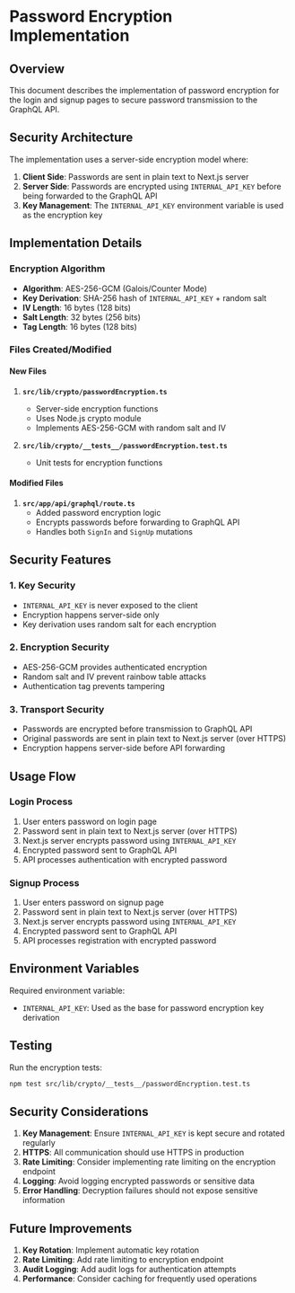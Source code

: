 # Password Encryption Implementation

## Overview

This document describes the implementation of password encryption for the login and signup pages to secure password transmission to the GraphQL API.

## Security Architecture

The implementation uses a server-side encryption model where:

1. **Client Side**: Passwords are sent in plain text to Next.js server
2. **Server Side**: Passwords are encrypted using `INTERNAL_API_KEY` before being forwarded to the GraphQL API
3. **Key Management**: The `INTERNAL_API_KEY` environment variable is used as the encryption key

## Implementation Details

### Encryption Algorithm

- **Algorithm**: AES-256-GCM (Galois/Counter Mode)
- **Key Derivation**: SHA-256 hash of `INTERNAL_API_KEY` + random salt
- **IV Length**: 16 bytes (128 bits)
- **Salt Length**: 32 bytes (256 bits)
- **Tag Length**: 16 bytes (128 bits)

### Files Created/Modified

#### New Files

1. **`src/lib/crypto/passwordEncryption.ts`**
   - Server-side encryption functions
   - Uses Node.js crypto module
   - Implements AES-256-GCM with random salt and IV

2. **`src/lib/crypto/__tests__/passwordEncryption.test.ts`**
   - Unit tests for encryption functions

#### Modified Files

1. **`src/app/api/graphql/route.ts`**
   - Added password encryption logic
   - Encrypts passwords before forwarding to GraphQL API
   - Handles both `SignIn` and `SignUp` mutations

## Security Features

### 1. Key Security
- `INTERNAL_API_KEY` is never exposed to the client
- Encryption happens server-side only
- Key derivation uses random salt for each encryption

### 2. Encryption Security
- AES-256-GCM provides authenticated encryption
- Random salt and IV prevent rainbow table attacks
- Authentication tag prevents tampering

### 3. Transport Security
- Passwords are encrypted before transmission to GraphQL API
- Original passwords are sent in plain text to Next.js server (over HTTPS)
- Encryption happens server-side before API forwarding

## Usage Flow

### Login Process
1. User enters password on login page
2. Password sent in plain text to Next.js server (over HTTPS)
3. Next.js server encrypts password using `INTERNAL_API_KEY`
4. Encrypted password sent to GraphQL API
5. API processes authentication with encrypted password

### Signup Process
1. User enters password on signup page
2. Password sent in plain text to Next.js server (over HTTPS)
3. Next.js server encrypts password using `INTERNAL_API_KEY`
4. Encrypted password sent to GraphQL API
5. API processes registration with encrypted password

## Environment Variables

Required environment variable:
- `INTERNAL_API_KEY`: Used as the base for password encryption key derivation

## Testing

Run the encryption tests:
```bash
npm test src/lib/crypto/__tests__/passwordEncryption.test.ts
```

## Security Considerations

1. **Key Management**: Ensure `INTERNAL_API_KEY` is kept secure and rotated regularly
2. **HTTPS**: All communication should use HTTPS in production
3. **Rate Limiting**: Consider implementing rate limiting on the encryption endpoint
4. **Logging**: Avoid logging encrypted passwords or sensitive data
5. **Error Handling**: Decryption failures should not expose sensitive information

## Future Improvements

1. **Key Rotation**: Implement automatic key rotation
2. **Rate Limiting**: Add rate limiting to encryption endpoint
3. **Audit Logging**: Add audit logs for authentication attempts
4. **Performance**: Consider caching for frequently used operations
